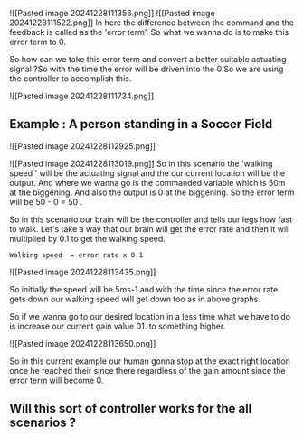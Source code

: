 ![[Pasted image 20241228111356.png]]
![[Pasted image 20241228111522.png]]
In here the difference between the command and the feedback is called as the 'error term'. So what we wanna do is to make this error term to 0.

So how can we take this error term and convert a better suitable actuating signal ?So with the time the error will be driven into the 0.So we are using the controller to accomplish this.

![[Pasted image 20241228111734.png]]
## Example : A person standing in a Soccer Field

![[Pasted image 20241228112925.png]]

![[Pasted image 20241228113019.png]]
So in this scenario the 'walking speed ' will be the actuating signal and the our current location will be the output. And where we wanna go is the commanded variable which is 50m at the biggening.  And also the output is 0 at the biggening. So the error term will be 50 - 0 = 50 .  

So in this scenario our brain will be the controller and tells our legs how fast to walk.
Let's take a way that our brain will get the error rate and then it will multiplied by 0.1 to get the walking speed.

```
Walking speed  = error rate x 0.1
```

![[Pasted image 20241228113435.png]]

So initially the speed will be 5ms-1 and with the time since the error rate gets down our walking speed will get down too as in above graphs.

 So if we wanna go to our desired location in a less time what we have to do is increase our current gain value 01. to something higher.

![[Pasted image 20241228113650.png]]

So in this current example our human gonna stop at the exact right location once he reached their since there regardless of the gain amount since the error term will become 0.

## Will this sort of controller works for the all scenarios ?

##